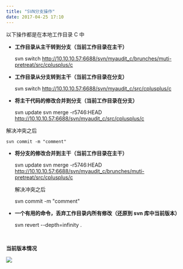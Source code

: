 ```yaml
---
title: "SVN分支操作"
date: 2017-04-25 17:10
---
```


以下操作都是在本地工作目录 C 中


* __工作目录从主干转到分支（当前工作目录在主干）__




     svn switch http://10.10.10.57:6688/svn/myaudit_c/brunches/muti-pretreat/src/cplusplus/c




* __工作目录从分支转到主干（当前工作目录在分支）__




    svn switch http://10.10.10.57:6688/svn/myaudit_c/src/cplusplus/c




* __将主干代码的修改合并到分支（当前工作目录在分支）__




     svn update
     svn merge -r5746:HEAD http://10.10.10.57:6688/svn/myaudit_c/src/cplusplus/c


解决冲突之后


    svn commit -m "comment"


* __将分支的修改合并到主干（当前工作目录在主干）__




     svn update
     svn merge -r5746:HEAD http://10.10.10.57:6688/svn/myaudit_c/brunches/muti-pretreat/src/cplusplus/c


   解决冲突之后





     svn commit -m "comment"


* __一个有用的命令，丢弃工作目录内所有修改（还原到 svn 库中当前版本）__




    svn revert --depth=infinity .


<br>


__当前版本情况__

![](http://140.143.250.15/wiki-img/svn-branch.png)
